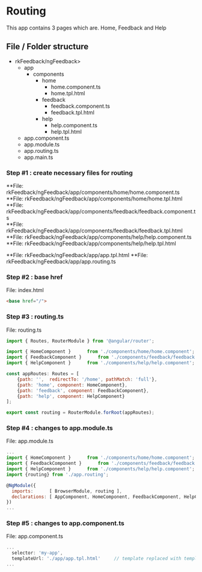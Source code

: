 # Routing

This app contains 3 pages which are. Home, Feedback and Help


## File / Folder structure
- rkFeedback/ngFeedback>
	- app
		- components
			- home
				- home.component.ts
				- home.tpl.html
			- feedback
				- feedback.component.ts
				- feedback.tpl.html
			- help
				- help.component.ts
				- help.tpl.html
	- app.component.ts
	- app.module.ts
	- app.routing.ts
	- app.main.ts
	

### Step #1 : create necessary files for routing

**File:  rkFeedback/ngFeedback/app/components/home/home.component.ts 
**File:  rkFeedback/ngFeedback/app/components/home/home.tpl.html 
**File:  rkFeedback/ngFeedback/app/components/feedback/feedback.component.ts  
**File:  rkFeedback/ngFeedback/app/components/feedback/feedback.tpl.html 
**File:  rkFeedback/ngFeedback/app/components/help/help.component.ts
**File:  rkFeedback/ngFeedback/app/components/help/help.tpl.html

**File:  rkFeedback/ngFeedback/app/app.tpl.html
**File:  rkFeedback/ngFeedback/app/app.routing.ts

### Step #2 : base href
File: index.html
```html
<base href="/">
```

### Step #3 : routing.ts
File: routing.ts
```js
import { Routes, RouterModule } from '@angular/router';

import { HomeComponent }      from './components/home/home.component';
import { FeedbackComponent }      from './components/feedback/feedback.component';
import { HelpComponent }      from './components/help/help.component';

const appRoutes: Routes = [
	{path: '',  redirectTo: '/home', pathMatch: 'full'},
	{path: 'home', component: HomeComponent},
	{path: 'feedback', component: FeedbackComponent},
	{path: 'help', component: HelpComponent}
];

export const routing = RouterModule.forRoot(appRoutes);

```

### Step #4 : changes to app.module.ts
File: app.module.ts
```js
...
import { HomeComponent }      from './components/home/home.component';
import { FeedbackComponent }      from './components/feedback/feedback.component';
import { HelpComponent }      from './components/help/help.component';
import {routing} from './app.routing';

@NgModule({
  imports:      [ BrowserModule, routing ],
  declarations: [ AppComponent, HomeComponent, FeedbackComponent, HelpComponent ],
})
...
```

### Step #5 : changes to app.component.ts
File: app.component.ts
```js
...
  selector: 'my-app',
  templateUrl: './app/app.tpl.html'		// template replaced with templateURL
...
```


